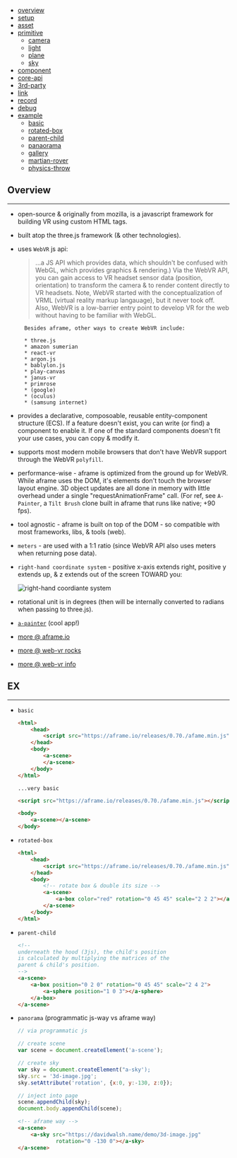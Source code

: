 * [overview](#overview)
* [setup](./setup)
* [asset](./asset-mgmt)
* [primitive](./primitive)
	* [camera](./primitive/camera)
	* [light](./primitive/light)
	* [plane](./primitive/plane)
	* [sky](./primitive/sky)
* [component](./component)
* [core-api](./core-api)
* [3rd-party](./3rd-party)
* [link](./link)
* [record](./record)
* [debug](./debug)
* [example](#example)
	* [basic](#basic)
	* [rotated-box](#rotated-box)
	* [parent-child](#parent-child)
	* [panaorama](#panorama)
	* [gallery](./example/gallery)
	* [martian-rover](https://www.roadtovr.com/4-steps-to-start-experimenting-with-webvr-in-10-minutes/)
	* [physics-throw](https://github.com/bryik/aframe-ball-throw)

## Overview <a name="overview"></a>

---

* open-source & originally from mozilla, is a javascript framework for building VR using custom HTML tags.

* built atop the three.js framework (& other technologies).

* uses `WebVR` js api:

	> ...a JS API which provides data, which shouldn't be confused with WebGL, which provides graphics & rendering.) Via the WebVR API, you can gain access to VR headset sensor data (position, orientation) to transform the camera & to render content directly to VR headsets.  Note, WebVR started with the conceptualization of VRML (virtual reality markup langauage), but it never took off.  Also, WebVR is a low-barrier entry point to develop VR for the web without having to be familiar with WebGL.

		Besides aframe, other ways to create WebVR include:

		* three.js
		* amazon sumerian
		* react-vr
		* argon.js
		* bablylon.js
		* play-canvas
		* janus-vr
		* primrose
		* (google)
		* (oculus)
		* (samsung internet)

* provides a declarative, composoable, reusable entity-component structure (ECS).  If a feature doesn't exist, you can write (or find) a component to enable it.  If one of the standard components doesn't fit your use cases, you can copy & modify it.
* supports most modern mobile browsers that don't have WebVR support through the WebVR `polyfill`.
* performance-wise - aframe is optimized from the ground up for WebVR.  While aframe uses the DOM, it's elements don't touch the browser layout engine.  3D object updates are all done in memory with little overhead under a single "requestAnimationFrame" call.  (For ref, see `A-Painter`, a `Tilt Brush` clone built in aframe that runs like native; +90 fps).
* tool agnostic - aframe is built on top of the DOM - so compatible with most frameworks, libs, & tools (web).
* `meters` - are used with a 1:1 ratio (since WebVR API also uses meters when returning pose data).
* `right-hand coordinate system` - positive x-axis extends right, positive y extends up, & z extends out of the screen TOWARD you:

	![right-hand coordiante system](_asset/img/1.png)

* rotational unit is in degrees (then will be internally converted to radians when passing to three.js).

* [`a-painter`](https://github.com/aframevr/a-painter) (cool app!)

* [more @ aframe.io](https://aframe.io)
* [more @ web-vr rocks](https://webvr.rocks)
* [more @ web-vr info](https://webvr.info/)

## EX <a name="example"></a>

---

* `basic` <a name="basic"></a>

	```html
	<html>
		<head>
			<script src="https://aframe.io/releases/0.70./afame.min.js"></script>
		</head>
		<body>
			<a-scene>
			</a-scene>
		</body>
	</html>
	```

	`...very basic`

	```html
	<script src="https://aframe.io/releases/0.70./afame.min.js"></script>

	<body>
		<a-scene></a-scene>
	</body>
	```

* `rotated-box`<a name="rotated-box"></a>

	```html
	<html>
		<head>
			<script src="https://aframe.io/releases/0.70./afame.min.js"></script>
		</head>
		<body>
			<!-- rotate box & double its size -->
			<a-scene>
				<a-box color="red" rotation="0 45 45" scale="2 2 2"></a-box>
			</a-scene>
		</body>
	</html>
	```

* `parent-child` <a name="parent-child"></a>

	```html
	<!--
	underneath the hood (3js), the child's position
	is calculated by multiplying the matrices of the
	parent & child's position.
	-->
	<a-scene>
		<a-box position="0 2 0" rotation="0 45 45" scale="2 4 2">
			<a-sphere position="1 0 3"></a-sphere>
		</a-box>
	</a-scene>
	```

* `panorama` (programmatic js-way vs aframe way) <a name="panorama"></a>

	```js
	// via programmatic js

	// create scene
	var scene = document.createElement('a-scene');

	// create sky
	var sky = document.createElement("a-sky');
	sky.src = '3d-image.jpg';
	sky.setAttribute('rotation', {x:0, y:-130, z:0});

	// inject into page
	scene.appendChild(sky);
	document.body.appendChild(scene);
	```

	```html
	<!-- aframe way -->
	<a-scene>
		<a-sky src="https://davidwalsh.name/demo/3d-image.jpg"
				rotation="0 -130 0"></a-sky>
	</a-scene>
	```